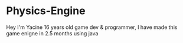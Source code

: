 # Physics-Engine
Hey I'm Yacine 16 years old game dev & programmer, I have made this game enigne in 2.5 months using java
